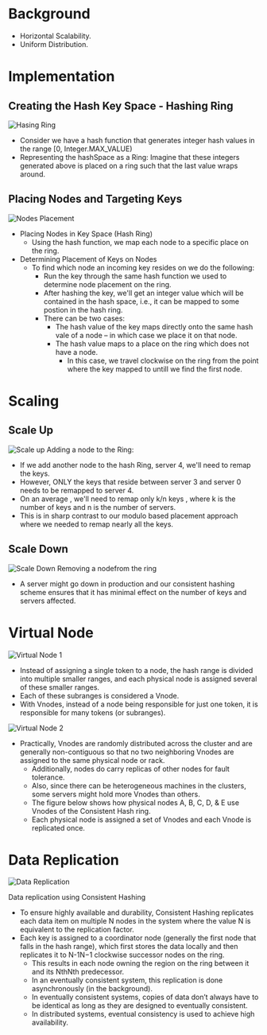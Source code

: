 # Background
 - Horizontal Scalability.
 - Uniform Distribution.

# Implementation

## Creating the Hash Key Space - Hashing Ring
![Hasing Ring](https://raw.githubusercontent.com/lambda826/My-Notebook/master/08%20System%20Design/01%20System%20Design%20Tools/resource/consistent%20hashing/01%20Hasing%20Ring.png)

 - Consider we have a hash function that generates integer hash values in the range [0, Integer.MAX_VALUE)
 - Representing the hashSpace as a Ring: Imagine that these integers generated above is placed on a ring such that the last value wraps around.


## Placing Nodes and Targeting Keys
![Nodes Placement](https://raw.githubusercontent.com/lambda826/My-Notebook/master/08%20System%20Design/01%20System%20Design%20Tools/resource/consistent%20hashing/02%20Key%20Placement.png)
 - Placing Nodes in Key Space (Hash Ring)
    - Using the hash function, we map each node to a specific place on the ring.
 - Determining Placement of Keys on Nodes
	- To find which node an incoming key resides on we do the following:
		- Run the key through the same hash function we used to determine node placement on the ring.​
		- After hashing the key, we'll get an integer value which will be contained in the hash space, i.e., it can be mapped to some postion in the hash ring.
		- There can be two cases:
			- The hash value of the key maps directly onto the same hash vale of a node – in which case we place it on that node.
			- The hash value maps to a place on the ring which does not have a node.
				- In this case, we travel clockwise on the ring from the point where the key mapped to untill we find the first node.


# Scaling
## Scale Up
![Scale up](https://raw.githubusercontent.com/lambda826/My-Notebook/master/08%20System%20Design/01%20System%20Design%20Tools/resource/consistent%20hashing/03%20Scale%20Up.png)
Adding a node to the Ring:
 - If we add another node to the hash Ring, server 4, we'll need to remap the keys.
 - However, ONLY the keys that reside between server 3 and server 0 needs to be remapped to server 4.
 - On an average , we'll need to remap only k/n keys , where k is the number of keys and n is the number of servers.
 - This is in sharp contrast to our modulo based placement approach where we needed to remap nearly all the keys.


## Scale Down
![Scale Down](https://raw.githubusercontent.com/lambda826/My-Notebook/master/08%20System%20Design/01%20System%20Design%20Tools/resource/consistent%20hashing/04%20Scale%20Down.png)
Removing a nodefrom the ring
 - A server might go down in production and our consistent hashing scheme ensures that it has minimal effect on the number of keys and servers affected.


# Virtual Node
![Virtual Node 1](https://raw.githubusercontent.com/lambda826/My-Notebook/master/08%20System%20Design/01%20System%20Design%20Tools/resource/consistent%20hashing/05%20Virtual%20Node%201.png)
 - Instead of assigning a single token to a node, the hash range is divided into multiple smaller ranges, and each physical node is assigned several of these smaller ranges.
 - Each of these subranges is considered a Vnode.
 - With Vnodes, instead of a node being responsible for just one token, it is responsible for many tokens (or subranges).

![Virtual Node 2](https://raw.githubusercontent.com/lambda826/My-Notebook/master/08%20System%20Design/01%20System%20Design%20Tools/resource/consistent%20hashing/06%20Virtual%20Node%202.png)
 - Practically, Vnodes are randomly distributed across the cluster and are generally non-contiguous so that no two neighboring Vnodes are assigned to the same physical node or rack.
	 - Additionally, nodes do carry replicas of other nodes for fault tolerance.
	 - Also, since there can be heterogeneous machines in the clusters, some servers might hold more Vnodes than others.
	 - The figure below shows how physical nodes A, B, C, D, & E use Vnodes of the Consistent Hash ring.
	 - Each physical node is assigned a set of Vnodes and each Vnode is replicated once.


# Data Replication
![Data Replication](https://raw.githubusercontent.com/lambda826/My-Notebook/master/08%20System%20Design/01%20System%20Design%20Tools/resource/consistent%20hashing/07%20Data%20Replication.png)

Data replication using Consistent Hashing
 - To ensure highly available and durability, Consistent Hashing replicates each data item on multiple N nodes in the system where the value N is equivalent to the replication factor.
 - Each key is assigned to a coordinator node (generally the first node that falls in the hash range), which first stores the data locally and then replicates it to N-1N−1 clockwise successor nodes on the ring.
	 - This results in each node owning the region on the ring between it and its NthNth predecessor.
	 - In an eventually consistent system, this replication is done asynchronously (in the background).
	 - In eventually consistent systems, copies of data don’t always have to be identical as long as they are designed to eventually consistent.
	 - In distributed systems, eventual consistency is used to achieve high availability.
<!--stackedit_data:
eyJoaXN0b3J5IjpbOTM4NTg0ODgsNDY1MzQ5MjQwXX0=
-->